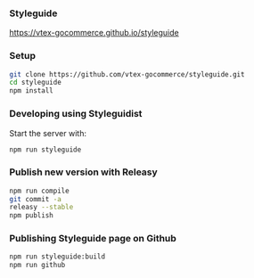 ### Styleguide

https://vtex-gocommerce.github.io/styleguide

### Setup

```sh
git clone https://github.com/vtex-gocommerce/styleguide.git
cd styleguide
npm install
```

### Developing using Styleguidist

Start the server with:

```sh
npm run styleguide
```

### Publish new version with Releasy

```sh
npm run compile
git commit -a
releasy --stable
npm publish
```

### Publishing Styleguide page on Github

```sh
npm run styleguide:build
npm run github
```
